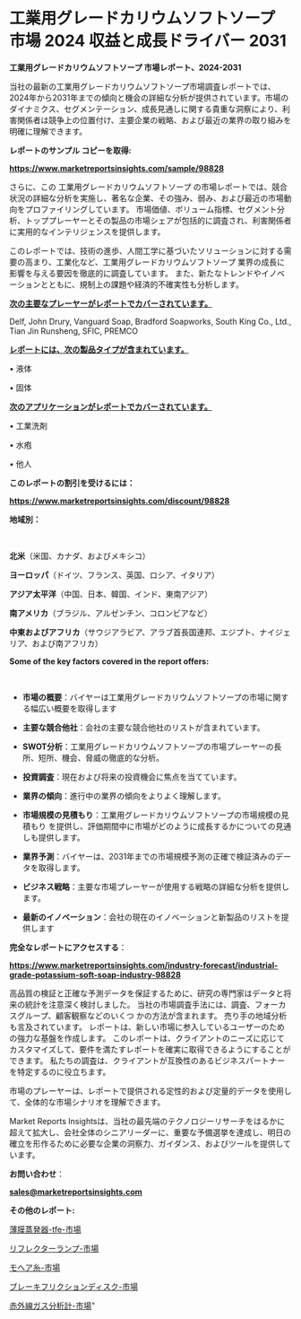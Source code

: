 # 工業用グレードカリウムソフトソープ 市場 2024 収益と成長ドライバー 2031

<strong>工業用グレードカリウムソフトソープ 市場レポート、2024-2031</strong>

当社の最新の工業用グレードカリウムソフトソープ市場調査レポートでは、2024年から2031年までの傾向と機会の詳細な分析が提供されています。市場のダイナミクス、セグメンテーション、成長見通しに関する貴重な洞察により、利害関係者は競争上の位置付け、主要企業の戦略、および最近の業界の取り組みを明確に理解できます。



<strong>レポートのサンプル コピーを取得:</strong> <a href=https://www.marketreportsinsights.com/sample/98828>

<strong><u>https://www.marketreportsinsights.com/sample/98828</u></strong></a>

さらに、この 工業用グレードカリウムソフトソープ の市場レポートでは、競合状況の詳細な分析を実施し、著名な企業、その強み、弱み、および最近の市場動向をプロファイリングしています。 市場価値、ボリューム指標、セグメント分析、トッププレーヤーとその製品の市場シェアが包括的に調査され、利害関係者に実用的なインテリジェンスを提供します。

このレポートでは、技術の進歩、人間工学に基づいたソリューションに対する需要の高まり、工業化など、工業用グレードカリウムソフトソープ 業界の成長に影響を与える要因を徹底的に調査しています。 また、新たなトレンドやイノベーションとともに、規制上の課題や経済的不確実性も分析します。



<strong><u>次の主要なプレーヤーがレポートでカバーされています。</u></strong>

Delf, John Drury, Vanguard Soap, Bradford Soapworks, South King Co., Ltd., Tian Jin Runsheng, SFIC, PREMCO



<strong><u><b>レポートには、次の製品タイプが含まれています。</b></u></strong>

• 液体

• 固体



<strong><u><b>次のアプリケーションがレポートでカバーされています。</b></u></strong>

• 工業洗剤

• 水疱

• 他人



<strong><b>このレポートの割引を受けるには：</b></strong>

<a href=https://www.marketreportsinsights.com/discount/98828>

<strong><u>https://www.marketreportsinsights.com/discount/98828</u></strong></a>



<strong>地域別：</strong>

<strong> </strong>



<strong>北米</strong>（米国、カナダ、およびメキシコ）



<strong>ヨーロッパ</strong>（ドイツ、フランス、英国、ロシア、イタリア）



<strong>アジア太平洋</strong>（中国、日本、韓国、インド、東南アジア）



<strong>南アメリカ</strong>（ブラジル、アルゼンチン、コロンビアなど）



<strong>中東およびアフリカ</strong>（サウジアラビア、アラブ首長国連邦、エジプト、ナイジェリア、および南アフリカ）



<strong>Some of the key factors covered in the report offers:</strong>

<strong> </strong>
<ul>
  <li>

<strong>市場の概要</strong>：バイヤーは工業用グレードカリウムソフトソープの市場に関する幅広い概要を取得します</li>
  <li>

<strong>主要な競合他社</strong>：会社の主要な競合他社のリストが含まれています。</li>
  <li>

<strong>SWOT分析</strong>：工業用グレードカリウムソフトソープの市場プレーヤーの長所、短所、機会、脅威の徹底的な分析。</li>
  <li>

<strong>投資調査</strong>：現在および将来の投資機会に焦点を当てています。</li>
  <li>

<strong>業界の傾向</strong>：進行中の業界の傾向をよりよく理解します。</li>
  <li>

<strong>市場規模の見積もり</strong>：工業用グレードカリウムソフトソープの市場規模の見積もり を提供し、評価期間中に市場がどのように成長するかについての見通しも提供します。</li>
  <li>

<strong>業界予測</strong>：バイヤーは、2031年までの市場規模予測の正確で検証済みのデータを取得します。</li>
  <li>

<strong>ビジネス戦略</strong>：主要な市場プレーヤーが使用する戦略の詳細な分析を提供します。</li>
  <li>

<strong>最新のイノベーション</strong>：会社の現在のイノベーションと新製品のリストを提供します</li>
</ul>


<strong>完全なレポートにアクセスする</strong>：

<a href=https://www.marketreportsinsights.com/industry-forecast/industrial-grade-potassium-soft-soap-industry-98828>

<strong><u>https://www.marketreportsinsights.com/industry-forecast/industrial-grade-potassium-soft-soap-industry-98828</u></strong></a>

高品質の検証と正確な予測データを保証するために、研究の専門家はデータと将来の統計を注意深く検討しました。 当社の市場調査手法には、調査、フォーカスグループ、顧客観察などのいくつ かの方法が含まれます。 売り手の地域分析も言及されています。 レポートは、新しい市場に参入しているユーザーのための強力な基盤を作成します。 このレポートは、クライアントのニーズに応じてカスタマイズして、要件を満たすレポートを確実に取得できるようにすることができます。 私たちの調査は、クライアントが互換性のあるビジネスパートナーを特定するのに役立ちます。

市場のプレーヤーは、レポートで提供される定性的および定量的データを使用して、全体的な市場シナリオを理解できます。

Market Reports Insightsは、当社の最先端のテクノロジーリサーチをはるかに超えて拡大し、会社全体のシニアリーダーに、重要な予備選挙を達成し、明日の確立を形作るために必要な企業の洞察力、ガイダンス、およびツールを提供しています。



<strong><b>お問い合わせ</b></strong>：

<a href=mailto:sales@marketreportsinsights.com>

<strong><u>sales@marketreportsinsights.com</u></strong></a>



<strong>その他のレポート:</strong>

<a href=https://www.linkedin.com/pulse/薄膜蒸発器-tfe-市場-2023-総利益と主要ベンダー-2030-pr-news-hub-b2dtf/>薄膜蒸発器-tfe-市場</a>

<a href=https://www.linkedin.com/pulse/リフレクターランプ-市場-2023-収益と成長ドライバー-2030-pr-news-hub-nhhqf/>リフレクターランプ-市場</a>

<a href=https://www.linkedin.com/pulse/モヘア糸-市場-2023-年のダイナミクスとビジネストレンド-2030-8t01f/>モヘア糸-市場</a>

<a href=https://www.linkedin.com/pulse/ブレーキフリクションディスク-市場-2023-swot-分析と成長率-2030-trend-titans-360-analysis-1xz3f/>ブレーキフリクションディスク-市場</a>

<a href=https://www.linkedin.com/pulse/赤外線ガス分析計-市場-2023-年のダイナミクスとビジネストレンド-2030-llhkf/>赤外線ガス分析計-市場</a>"
